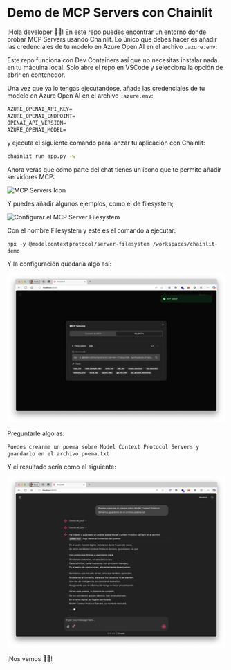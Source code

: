 # Demo de MCP Servers con Chainlit

¡Hola developer 👋🏻! En este repo puedes encontrar un entorno donde probar MCP Servers usando Chainlit. Lo único que debes hacer es añadir las credenciales de tu modelo en Azure Open AI en el archivo `.azure.env`:

Este repo funciona con Dev Containers así que no necesitas instalar nada en tu máquina local. Solo abre el repo en VSCode y selecciona la opción de abrir en contenedor.

Una vez que ya lo tengas ejecutandose, añade las credenciales de tu modelo en Azure Open AI en el archivo `.azure.env`:

```
AZURE_OPENAI_API_KEY=
AZURE_OPENAI_ENDPOINT=
OPENAI_API_VERSION=
AZURE_OPENAI_MODEL=
```

y ejecuta el siguiente comando para lanzar tu aplicación con Chainlit:


```bash
chainlit run app.py -w
```

Ahora verás que como parte del chat tienes un icono que te permite añadir servidores MCP:

![MCP Servers Icon](images/Añadir%20MCP%20servers%20en%20Chainlit.png)

Y puedes añadir algunos ejemplos, como el de filesystem;

![Configurar el MCP Server Filesystem](images/Configuración%20del%20MCP%20Server%20Filesystem.png)

Con el nombre Filesystem y este es el comando a ejecutar:

````
npx -y @modelcontextprotocol/server-filesystem /workspaces/chainlit-demo
````

Y la configuración quedaría algo así:

![MCP Server Conectado](images/MCP%20Server%20conectado.png)

Preguntarle algo as:

```
Puedes crearme un poema sobre Model Context Protocol Servers y guardarlo en el archivo poema.txt
```

Y el resultado sería como el siguiente:

![Resultado de llamar al MCP Server](images/Resultado%20de%20llamar%20al%20MCP%20Server.png)


¡Nos vemos 👋🏻!